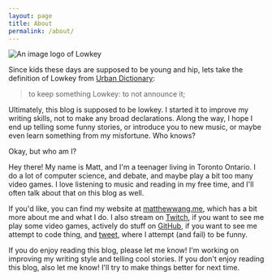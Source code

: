 ```yaml
---
layout: page
title: About
permalink: /about/
---
```


![An image logo of Lowkey]({{site.baseurl}}/img/lowkey-transparent.png)

Since kids these days are supposed to be young and hip, lets take the definition of Lowkey from [Urban Dictionary](http://www.urbandictionary.com/define.php?term=low+key&defid=1312270):

> to keep something Lowkey: to not announce it;

Ultimately, this blog is supposed to be lowkey. I started it to improve my writing skills, not to make any broad declarations. Along the way, I hope I end up telling some funny stories, or introduce you to new music, or maybe even learn something from my misfortune. Who knows?

Okay, but who am I?

Hey there! My name is Matt, and I'm a teenager living in Toronto Ontario. I do a lot of computer science, and debate, and maybe play a bit too many video games. I love listening to music and reading in my free time, and I'll often talk about that on this blog as well.

If you'd like, you can find my website at [matthewwang.me](https://matthewwang.me), which has a bit more about me and what I do. I also stream on [Twitch](https://twitch.tv/malsf21), if you want to see me play some video games, actively do stuff on [GitHub](https://github.com/malsf21/), if you want to see me attempt to code thing, and [tweet](https://twitter.com/malsf21), where I attempt (and fail) to be funny.

If you do enjoy reading this blog, please let me know! I'm working on improving my writing style and telling cool stories. If you don't enjoy reading this blog, also let me know! I'll try to make things better for next time.
